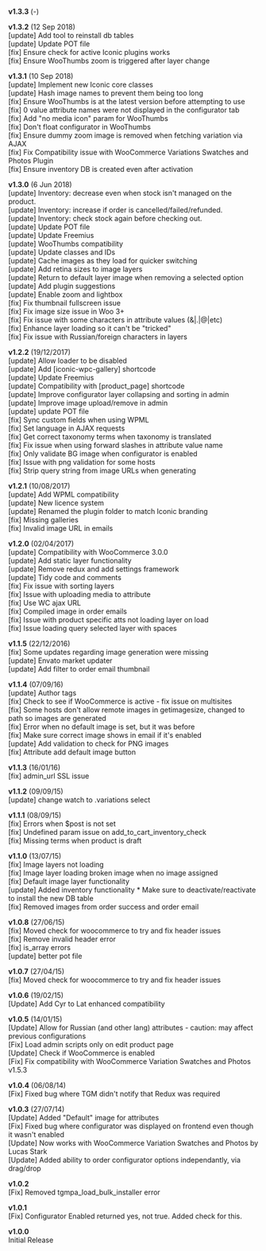 **v1.3.3** (-)  

**v1.3.2** (12 Sep 2018)  
[update] Add tool to reinstall db tables  
[update] Update POT file  
[fix] Ensure check for active Iconic plugins works  
[fix] Ensure WooThumbs zoom is triggered after layer change  

**v1.3.1** (10 Sep 2018)  
[update] Implement new Iconic core classes  
[update] Hash image names to prevent them being too long  
[fix] Ensure WooThumbs is at the latest version before attempting to use  
[fix] 0 value attribute names were not displayed in the configurator tab  
[fix] Add "no media icon" param for WooThumbs  
[fix] Don't float configurator in WooThumbs  
[fix] Ensure dummy zoom image is removed when fetching variation via AJAX  
[fix] Fix Compatibility issue with WooCommerce Variations Swatches and Photos Plugin  
[fix] Ensure inventory DB is created even after activation  

**v1.3.0** (6 Jun 2018)  
[update] Inventory: decrease even when stock isn't managed on the product.  
[update] Inventory: increase if order is cancelled/failed/refunded.  
[update] Inventory: check stock again before checking out.  
[update] Update POT file  
[update] Update Freemius  
[update] WooThumbs compatibility  
[update] Update classes and IDs  
[update] Cache images as they load for quicker switching  
[update] Add retina sizes to image layers  
[update] Return to default layer image when removing a selected option  
[update] Add plugin suggestions  
[update] Enable zoom and lightbox  
[fix] Fix thumbnail fullscreen issue  
[fix] Fix image size issue in Woo 3+  
[fix] Fix issue with some characters in attribute values (&|.|@|etc)  
[fix] Enhance layer loading so it can't be "tricked"  
[fix] Fix issue with Russian/foreign characters in layers  

**v1.2.2** (19/12/2017)  
[update] Allow loader to be disabled  
[update] Add \[iconic-wpc-gallery\] shortcode  
[update] Update Freemius  
[update] Compatibility with \[product_page\] shortcode  
[update] Improve configurator layer collapsing and sorting in admin  
[update] Improve image upload/remove in admin  
[update] update POT file  
[fix] Sync custom fields when using WPML  
[fix] Set language in AJAX requests  
[fix] Get correct taxonomy terms when taxonomy is translated  
[fix] Fix issue when using forward slashes in attribute value name  
[fix] Only validate BG image when configurator is enabled  
[fix] Issue with png validation for some hosts  
[fix] Strip query string from image URLs when generating

**v1.2.1** (10/08/2017)  
[update] Add WPML compatibility  
[update] New licence system  
[update] Renamed the plugin folder to match Iconic branding  
[fix] Missing galleries  
[fix] Invalid image URL in emails

**v1.2.0** (02/04/2017)  
[update] Compatibility with WooCommerce 3.0.0  
[update] Add static layer functionality  
[update] Remove redux and add settings framework  
[update] Tidy code and comments  
[fix] Fix issue with sorting layers  
[fix] Issue with uploading media to attribute  
[fix] Use WC ajax URL  
[fix] Compiled image in order emails  
[fix] Issue with product specific atts not loading layer on load  
[fix] Issue loading query selected layer with spaces

**v1.1.5** (22/12/2016)  
[fix] Some updates regarding image generation were missing  
[update] Envato market updater  
[update] Add filter to order email thumbnail

**v1.1.4** (07/09/16)  
[update] Author tags  
[fix] Check to see if WooCommerce is active - fix issue on multisites  
[fix] Some hosts don't allow remote images in getimagesize, changed to path so images are generated  
[fix] Error when no default image is set, but it was before  
[fix] Make sure correct image shows in email if it's enabled  
[update] Add validation to check for PNG images  
[fix] Attribute add default image button

**v1.1.3** (16/01/16)  
[fix] admin_url SSL issue

**v1.1.2** (09/09/15)  
[update] change watch to .variations select

**v1.1.1** (08/09/15)  
[fix] Errors when $post is not set  
[fix] Undefined param issue on add_to_cart_inventory_check  
[fix] Missing terms when product is draft

**v1.1.0** (13/07/15)  
[fix] Image layers not loading  
[fix] Image layer loading broken image when no image assigned  
[fix] Default image layer functionality  
[update] Added inventory functionality * Make sure to deactivate/reactivate to install the new DB table  
[fix] Removed images from order success and order email

**v1.0.8** (27/06/15)  
[fix] Moved check for woocommerce to try and fix header issues  
[fix] Remove invalid header error  
[fix] is_array errors  
[update] better pot file

**v1.0.7** (27/04/15)  
[fix] Moved check for woocommerce to try and fix header issues

**v1.0.6** (19/02/15)  
[Update] Add Cyr to Lat enhanced compatibility

**v1.0.5** (14/01/15)  
[Update] Allow for Russian (and other lang) attributes - caution: may affect previous configurations  
[Fix] Load admin scripts only on edit product page  
[Update] Check if WooCommerce is enabled  
[Fix] Fix compatibility with WooCommerce Variation Swatches and Photos v1.5.3

**v1.0.4** (06/08/14)  
[Fix] Fixed bug where TGM didn't notify that Redux was required

**v1.0.3** (27/07/14)  
[Update] Added "Default" image for attributes  
[Fix] Fixed bug where configurator was displayed on frontend even though it wasn't enabled  
[Update] Now works with WooCommerce Variation Swatches and Photos by Lucas Stark  
[Update] Added ability to order configurator options independantly, via drag/drop

**v1.0.2**  
[Fix] Removed tgmpa_load_bulk_installer error

**v1.0.1**  
[Fix] Configurator Enabled returned yes, not true. Added check for this.

**v1.0.0**  
Initial Release